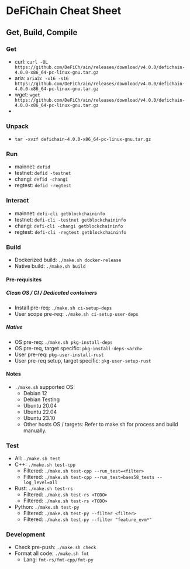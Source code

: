 # DeFiChain Cheat Sheet

## Get, Build, Compile

### Get

- curl: `curl -OL https://github.com/DeFiCh/ain/releases/download/v4.0.0/defichain-4.0.0-x86_64-pc-linux-gnu.tar.gz`
- aria: `aria2c -x16 -s16 https://github.com/DeFiCh/ain/releases/download/v4.0.0/defichain-4.0.0-x86_64-pc-linux-gnu.tar.gz`
- wget: `wget https://github.com/DeFiCh/ain/releases/download/v4.0.0/defichain-4.0.0-x86_64-pc-linux-gnu.tar.gz`
- 
### Unpack 

- `tar -xvzf defichain-4.0.0-x86_64-pc-linux-gnu.tar.gz`

### Run

- mainnet: `defid`
- testnet: `defid -testnet`
- changi: `defid -changi`
- regtest: `defid -regtest`

### Interact

- mainnet: `defi-cli getblockchaininfo`
- testnet: `defi-cli -testnet getblockchaininfo`
- changi: `defi-cli -changi getblockchaininfo`
- regtest: `defi-cli -regtest getblockchaininfo`

### Build

- Dockerized build: `./make.sh docker-release`
- Native build: `./make.sh build`

#### Pre-requisites

##### Clean OS / CI / Dedicated containers

- Install pre-req: `./make.sh ci-setup-deps`
- User scope pre-req: `./make.sh ci-setup-user-deps`

##### Native

- OS pre-req: `./make.sh pkg-install-deps`
- OS pre-req, target specific: `pkg-install-deps-<arch>`
- User pre-req: `pkg-user-install-rust`
- User pre-req setup, target specific: `pkg-user-setup-rust`

#### Notes

- `./make.sh` supported OS:
  - Debian 12
  - Debian Testing
  - Ubuntu 20.04
  - Ubuntu 22.04
  - Ubuntu 23.10
  - Other hosts OS / targets: Refer to make.sh for process and build manually.

### Test

- All: `./make.sh test`
- C++: `./make.sh test-cpp`
  - Filtered: `./make.sh test-cpp --run_test=<filter>`
  - Filtered: `./make.sh test-cpp --run_test=baes58_tests --log_level=all`
- Rust: `./make.sh test-rs`
  - Filtered: `./make.sh test-rs <TODO>`
  - Filtered: `./make.sh test-rs <TODO>`
- Python: `./make.sh test-py`
  - Filtered: `./make.sh test-py --filter <filter>`
  - Filtered: `./make.sh test-py --filter "feature_evm*"`

### Development

- Check pre-push: `./make.sh check`
- Format all code: `./make.sh fmt`
  - Lang: `fmt-rs/fmt-cpp/fmt-py`
